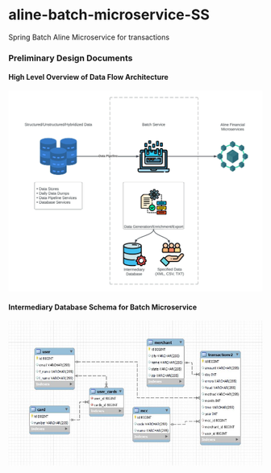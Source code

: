 # aline-batch-microservice-SS
Spring Batch Aline Microservice for transactions

### Preliminary Design Documents
#### High Level Overview of Data Flow Architecture
![Sky Level View](DataFlowV2.jpeg)

#### Intermediary Database Schema for Batch Microservice
![Intermediary Schema](AlineBatch.JPG)
